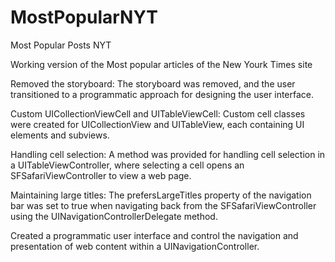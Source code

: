 # MostPopularNYT
Most Popular Posts NYT

Working version of the Most popular articles of the New Yourk Times site

Removed the storyboard: The storyboard was removed, and the user transitioned to a programmatic approach for designing the user interface.

Custom UICollectionViewCell and UITableViewCell: Custom cell classes were created for UICollectionView and UITableView, each containing UI elements and subviews.

Handling cell selection: A method was provided for handling cell selection in a UITableViewController, where selecting a cell opens an SFSafariViewController to view a web page.

Maintaining large titles: The prefersLargeTitles property of the navigation bar was set to true when navigating back from the SFSafariViewController using the UINavigationControllerDelegate method.

Сreated a programmatic user interface and control the navigation and presentation of web content within a UINavigationController.

